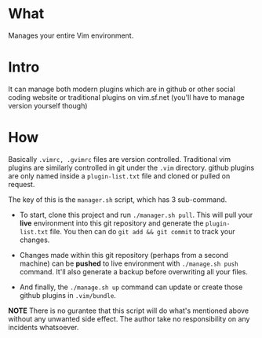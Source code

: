 # What
Manages your entire Vim environment.

# Intro
It can manage both modern plugins which are in github or other social coding
website or traditional plugins on vim.sf.net (you'll have to manage version
yourself though)

# How
Basically `.vimrc, .gvimrc` files are version controlled. Traditional vim
plugins are similarly controlled in git under the `.vim` directory. github
plugins are only named inside a `plugin-list.txt` file and cloned or pulled on
request.

The key of this is the `manager.sh` script, which has 3 sub-command.

* To start, clone this project and run `./manager.sh pull`. This will pull your
  **live** environment into this git repository and generate the
  `plugin-list.txt` file. You then can do `git add && git commit` to track your
  changes.

* Changes made within this git repository (perhaps from a second machine) can be
  **pushed** to live environment with `./manage.sh push` command. It'll also
  generate a backup before overwriting all your files.

* And finally, the `./manage.sh up` command can update or create those github
  plugins in `.vim/bundle`.


**NOTE** There is no gurantee that this script will do what's mentioned above
without any unwanted side effect. The author take no responsibility on any
incidents whatsoever.
